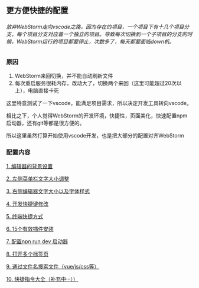 ## 更方便快捷的配置

###### 放弃WebStorm走向vscode之路，因为存在的项目，一个项目下有十几个项目分支，每个项目分支对应着一个独立的项目。导致每次切换到一个子项目的分支的时候，WebStorm运行的项目都要停止，次数多了，每天都要面临down机。


### 原因

1. WebStorm来回切换，并不能自动刷新文件
2. 每次重启服务很耗内存，改动大了，切换两个来回（这里可能超过20次以上），电脑直接卡死


这里特意测试了一下vscode，能满足项目需求，所以决定开发工具转向vscode。

相比之下，个人觉得WebStorm的开发环境，快捷性，页面美化，快速配置npm启动器，还有git等都是很方便的。

所以这里虽然打算开始使用vscode开发，也是把大部分的配置对齐WebStorm


### 配置内容

[1. 编辑器的背景设置](https://github.com/Velg03961485/vscodeOfMore/tree/main/setting1)

[2. 左侧菜单栏文字大小调整](https://github.com/Velg03961485/vscodeOfMore/tree/main/setting2)

[3. 右侧编辑器文字大小以及字体样式](https://github.com/Velg03961485/vscodeOfMore/tree/main/setting3)

[4. 开发快捷键修改](https://github.com/Velg03961485/vscodeOfMore/tree/main/setting4)

[5. 终端快捷方式](https://github.com/Velg03961485/vscodeOfMore/tree/main/setting5)

[6. 15个有效插件安装](https://github.com/Velg03961485/vscodeOfMore/tree/main/setting6)

[7. 配置npn run dev 启动器](https://github.com/Velg03961485/vscodeOfMore/tree/main/setting7)

[8. 打开多个标签页](https://github.com/Velg03961485/vscodeOfMore/tree/main/setting8)

[9. 通过文件名搜索文件（vue/js/css等）](https://github.com/Velg03961485/vscodeOfMore/tree/main/setting9)

[10. 快捷指令大全（补充中···））](https://github.com/Velg03961485/vscodeOfMore/tree/main/setting10)